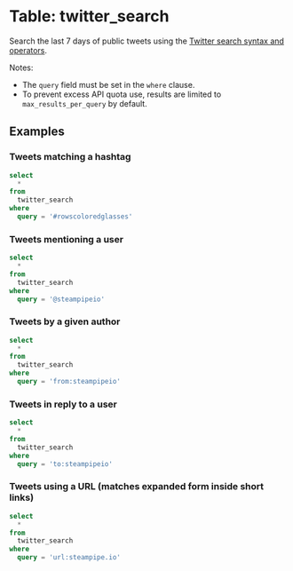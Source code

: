 # Table: twitter_search

Search the last 7 days of public tweets using the [Twitter search syntax and operators](https://developer.twitter.com/en/docs/twitter-api/tweets/search/integrate/build-a-query).

Notes:
* The `query` field must be set in the `where` clause.
* To prevent excess API quota use, results are limited to `max_results_per_query` by default.

## Examples

### Tweets matching a hashtag

```sql
select
  *
from
  twitter_search
where
  query = '#rowscoloredglasses'
```

### Tweets mentioning a user

```sql
select
  *
from
  twitter_search
where
  query = '@steampipeio'
```

### Tweets by a given author

```sql
select
  *
from
  twitter_search
where
  query = 'from:steampipeio'
```

### Tweets in reply to a user

```sql
select
  *
from
  twitter_search
where
  query = 'to:steampipeio'
```

### Tweets using a URL (matches expanded form inside short links)

```sql
select
  *
from
  twitter_search
where
  query = 'url:steampipe.io'
```
